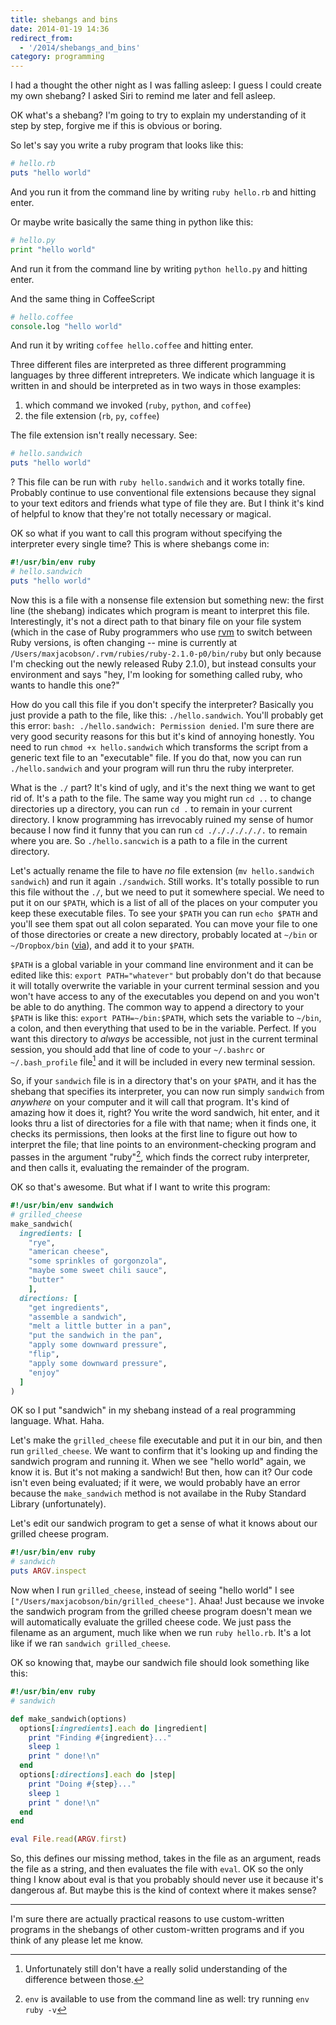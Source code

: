 ```yaml
---
title: shebangs and bins
date: 2014-01-19 14:36
redirect_from:
  - '/2014/shebangs_and_bins'
category: programming
---
```


I had a thought the other night as I was falling asleep: I guess I could create my own shebang? I asked Siri to remind me later and fell asleep.

OK what's a shebang? I'm going to try to explain my understanding of it step by step, forgive me if this is obvious or boring.

So let's say you write a ruby program that looks like this:

```ruby
# hello.rb
puts "hello world"
```

And you run it from the command line by writing `ruby hello.rb` and hitting enter.

Or maybe write basically the same thing in python like this:

```python
# hello.py
print "hello world"
```

And run it from the command line by writing `python hello.py` and hitting enter.

And the same thing in CoffeeScript

```coffee
# hello.coffee
console.log "hello world"
```

And run it by writing `coffee hello.coffee` and hitting enter.

Three different files are interpreted as three different programming languages by three different intrepreters. We indicate which language it is written in and should be interpreted as in two ways in those examples:

1. which command we invoked (`ruby`, `python`, and `coffee`)
1. the file extension (`rb`, `py`, `coffee`)

The file extension isn't really necessary. See:

```ruby
# hello.sandwich
puts "hello world"
```

? This file can be run with `ruby hello.sandwich` and it works totally fine. Probably continue to use conventional file extensions because they signal to your text editors and friends what type of file they are. But I think it's kind of helpful to know that they're not totally necessary or magical.

OK so what if you want to call this program without specifying the interpreter every single time? This is where shebangs come in:

```ruby
#!/usr/bin/env ruby
# hello.sandwich
puts "hello world"
```

Now this is a file with a nonsense file extension but something new: the first line (the shebang) indicates which program is meant to interpret this file. Interestingly, it's not a direct path to that binary file on your file system (which in the case of Ruby programmers who use [rvm](http://rvm.io) to switch between Ruby versions, is often changing -- mine is currently at `/Users/maxjacobson/.rvm/rubies/ruby-2.1.0-p0/bin/ruby` but only because I'm checking out the newly released Ruby 2.1.0), but instead consults your environment and says "hey, I'm looking for something called ruby, who wants to handle this one?"

How do you call this file if you don't specify the interpreter? Basically you just provide a path to the file, like this: `./hello.sandwich`. You'll probably get this error: `bash: ./hello.sandwich: Permission denied`. I'm sure there are very good security reasons for this but it's kind of annoying honestly. You need to run `chmod +x hello.sandwich` which transforms the script from a generic text file to an "executable" file. If you do that, now you can run `./hello.sandwich` and your program will run thru the ruby interpreter.

What is the `./` part? It's kind of ugly, and it's the next thing we want to get rid of. It's a path to the file. The same way you might run `cd ..` to change directories up a directory, you can run `cd .` to remain in your current directory. I know programming has irrevocably ruined my sense of humor because I now find it funny that you can run `cd ././././././.` to remain where you are. So `./hello.sancwich` is a path to a file in the current directory.

Let's actually rename the file to have *no* file extension (`mv hello.sandwich sandwich`) and run it again `./sandwich`. Still works. It's totally possible to run this file without the `./`, but we need to put it somewhere special. We need to put it on our `$PATH`, which is a list of all of the places on your computer you keep these executable files. To see your `$PATH` you can run `echo $PATH` and you'll see them spat out all colon separated. You can move your file to one of those directories or create a new directory, probably located at `~/bin` or `~/Dropbox/bin` ([via](http://www.leancrew.com/all-this/2013/05/dropboxbin/)), and add it to your `$PATH`.

`$PATH` is a global variable in your command line environment and it can be edited like this: `export PATH="whatever"` but probably don't do that because it will totally overwrite the variable in your current terminal session and you won't have access to any of the executables you depend on and you won't be able to do anything. The common way to append a directory to your `$PATH` is like this: `export PATH=~/bin:$PATH`, which sets the variable to `~/bin`, a colon, and then everything that used to be in the variable. Perfect. If you want this directory to *always* be accessible, not just in the current terminal session, you should add that line of code to your `~/.bashrc` or `~/.bash_profile` file[^1] and it will be included in every new terminal session.

So, if your `sandwich` file is in a directory that's on your `$PATH`, and it has the shebang that specifies its interpreter, you can now run simply `sandwich` from *anywhere* on your computer and it will call that program. It's kind of amazing how it does it, right? You write the word sandwich, hit enter, and it looks thru a list of directories for a file with that name; when it finds one, it checks its permissions, then looks at the first line to figure out how to interpret the file; that line points to an environment-checking program and passes in the argument "ruby"[^2], which finds the correct ruby interpreter, and then calls it, evaluating the remainder of the program.

[^1]: Unfortunately still don't have a really solid understanding of the difference between those.

[^2]: `env` is available to use from the command line as well: try running `env ruby -v`

OK so that's awesome. But what if I want to write this program:

```ruby
#!/usr/bin/env sandwich
# grilled_cheese
make_sandwich(
  ingredients: [
    "rye",
    "american cheese",
    "some sprinkles of gorgonzola",
    "maybe some sweet chili sauce",
    "butter"
    ],
  directions: [
    "get ingredients",
    "assemble a sandwich",
    "melt a little butter in a pan",
    "put the sandwich in the pan",
    "apply some downward pressure",
    "flip",
    "apply some downward pressure",
    "enjoy"
  ]
)
```

OK so I put "sandwich" in my shebang instead of a real programming language. What. Haha.

Let's make the `grilled_cheese` file executable and put it in our bin, and then run `grilled_cheese`. We want to confirm that it's looking up and finding the sandwich program and running it. When we see "hello world" again, we know it is. But it's not making a sandwich! But then, how can it? Our code isn't even being evaluated; if it were, we would probably have an error because the `make_sandwich` method is not availabe in the Ruby Standard Library (unfortunately).

Let's edit our sandwich program to get a sense of what it knows about our grilled cheese program.

```ruby
#!/usr/bin/env ruby
# sandwich
puts ARGV.inspect
```

Now when I run `grilled_cheese`, instead of seeing "hello world" I see `["/Users/maxjacobson/bin/grilled_cheese"]`. Ahaa! Just because we invoke the sandwich program from the grilled cheese program doesn't mean we will automatically evaluate the grilled cheese code. We just pass the filename as an argument, much like when we run `ruby hello.rb`. It's a lot like if we ran `sandwich grilled_cheese`.

OK so knowing that, maybe our sandwich file should look something like this:

```ruby
#!/usr/bin/env ruby
# sandwich

def make_sandwich(options)
  options[:ingredients].each do |ingredient|
    print "Finding #{ingredient}..."
    sleep 1
    print " done!\n"
  end
  options[:directions].each do |step|
    print "Doing #{step}..."
    sleep 1
    print " done!\n"
  end
end

eval File.read(ARGV.first)
```

So, this defines our missing method, takes in the file as an argument, reads the file as a string, and then evaluates the file with `eval`. OK so the only thing I know about eval is that you probably should never use it because it's dangerous af. But maybe this is the kind of context where it makes sense?

* * *

I'm sure there are actually practical reasons to use custom-written programs in the shebangs of other custom-written programs and if you think of any please let me know.
